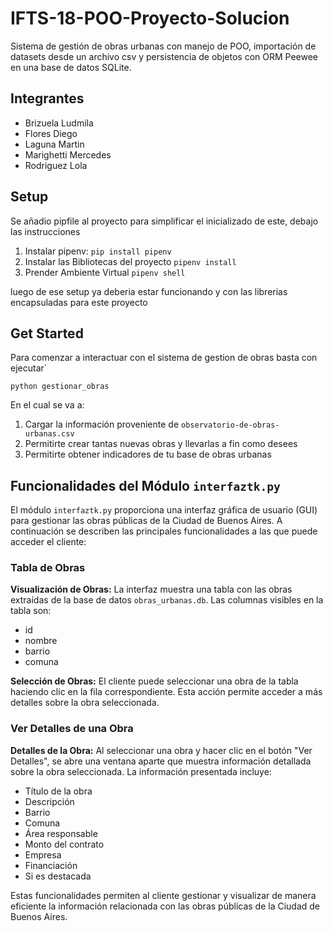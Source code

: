 # IFTS-18-POO-Proyecto-Solucion

Sistema de gestión de obras urbanas con manejo de POO, importación de datasets desde un archivo csv y persistencia de objetos con ORM Peewee en una base de datos SQLite.

## Integrantes

- Brizuela Ludmila
- Flores Diego
- Laguna Martin
- Marighetti Mercedes
- Rodriguez Lola

## Setup

Se añadio pipfile al proyecto para simplificar el inicializado de este, debajo las instrucciones

1. Instalar pipenv: `pip install pipenv`
2. Instalar las Bibliotecas del proyecto `pipenv install`
3. Prender Ambiente Virtual `pipenv shell`

luego de ese setup ya deberia estar funcionando y con las librerias encapsuladas para este proyecto

## Get Started

Para comenzar a interactuar con el sistema de gestion de obras basta con ejecutar`

`python gestionar_obras`

En el cual se va a:

1. Cargar la información proveniente de `observatorio-de-obras-urbanas.csv`
2. Permitirte crear tantas nuevas obras y llevarlas a fin como desees
3. Permitirte obtener indicadores de tu base de obras urbanas

## Funcionalidades del Módulo `interfaztk.py`

El módulo `interfaztk.py` proporciona una interfaz gráfica de usuario (GUI) para gestionar las obras públicas de la Ciudad de Buenos Aires. A continuación se describen las principales funcionalidades a las que puede acceder el cliente:

### Tabla de Obras

**Visualización de Obras:** La interfaz muestra una tabla con las obras extraídas de la base de datos `obras_urbanas.db`. Las columnas visibles en la tabla son:
- id
- nombre
- barrio
- comuna

**Selección de Obras:** El cliente puede seleccionar una obra de la tabla haciendo clic en la fila correspondiente. Esta acción permite acceder a más detalles sobre la obra seleccionada.

### Ver Detalles de una Obra

**Detalles de la Obra:** Al seleccionar una obra y hacer clic en el botón "Ver Detalles", se abre una ventana aparte que muestra información detallada sobre la obra seleccionada. La información presentada incluye:
- Título de la obra
- Descripción
- Barrio
- Comuna
- Área responsable
- Monto del contrato
- Empresa
- Financiación
- Si es destacada

Estas funcionalidades permiten al cliente gestionar y visualizar de manera eficiente la información relacionada con las obras públicas de la Ciudad de Buenos Aires.